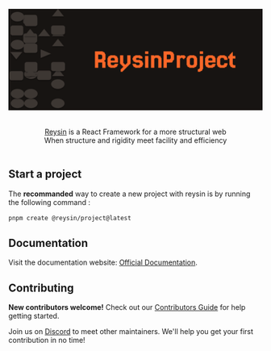 ![banner](./banner.png)

<p align="center">
  <br/>
  <a href="http://reysin.fr/">Reysin</a> is a React Framework for a more structural web
  <br/>
  When structure and rigidity meet facility and efficiency
  <br/><br/>
</p>

## Start a project

The **recommanded** way to create a new project with reysin is by running the following command :

```bash
pnpm create @reysin/project@latest
```

## Documentation

Visit the documentation website: [Official Documentation](https://reysinproject.github.io/documentation/).

## Contributing

**New contributors welcome!** Check out our [Contributors Guide](CONTRIBUTING.md) for help getting started.

Join us on [Discord](https://discord.gg/BT29p5hnwG) to meet other maintainers. We'll help you get your first contribution in no time!